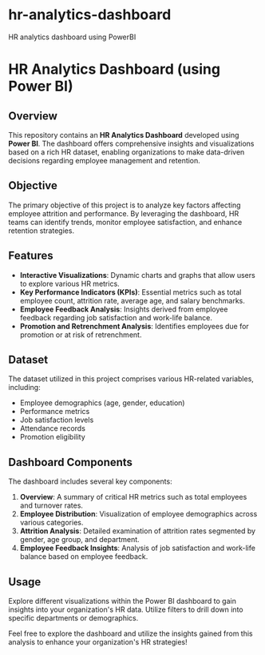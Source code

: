 # hr-analytics-dashboard
HR analytics dashboard using PowerBI
# HR Analytics Dashboard (using Power BI)

## Overview

This repository contains an **HR Analytics Dashboard** developed using **Power BI**. The dashboard offers comprehensive insights and visualizations based on a rich HR dataset, enabling organizations to make data-driven decisions regarding employee management and retention.

## Objective

The primary objective of this project is to analyze key factors affecting employee attrition and performance. By leveraging the dashboard, HR teams can identify trends, monitor employee satisfaction, and enhance retention strategies.

## Features

- **Interactive Visualizations**: Dynamic charts and graphs that allow users to explore various HR metrics.
- **Key Performance Indicators (KPIs)**: Essential metrics such as total employee count, attrition rate, average age, and salary benchmarks.
- **Employee Feedback Analysis**: Insights derived from employee feedback regarding job satisfaction and work-life balance.
- **Promotion and Retrenchment Analysis**: Identifies employees due for promotion or at risk of retrenchment.

## Dataset

The dataset utilized in this project comprises various HR-related variables, including:

- Employee demographics (age, gender, education)
- Performance metrics
- Job satisfaction levels
- Attendance records
- Promotion eligibility


## Dashboard Components

The dashboard includes several key components:

1. **Overview**: A summary of critical HR metrics such as total employees and turnover rates.
2. **Employee Distribution**: Visualization of employee demographics across various categories.
3. **Attrition Analysis**: Detailed examination of attrition rates segmented by gender, age group, and department.
4. **Employee Feedback Insights**: Analysis of job satisfaction and work-life balance based on employee feedback.


## Usage

Explore different visualizations within the Power BI dashboard to gain insights into your organization's HR data. Utilize filters to drill down into specific departments or demographics.



Feel free to explore the dashboard and utilize the insights gained from this analysis to enhance your organization's HR strategies!
